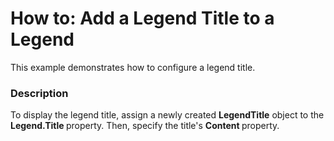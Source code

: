 # How to: Add a Legend Title to a Legend


This example demonstrates how to configure a legend title.


<h3>Description</h3>

To display the legend title, assign a newly created <strong>LegendTitle</strong>&nbsp;object to the <strong>Legend.Title </strong>property.&nbsp;Then, specify the title's&nbsp;<strong>Content&nbsp;</strong>property.

<br/>


